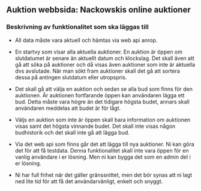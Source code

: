 ## Auktion webbsida: Nackowskis online auktioner

### Beskrivning av funktionalitet som ska läggas till


* All data måste vara aktuell och hämtas via web api anrop.

* En startvy som visar alla aktuella auktioner. En auktion är öppen om slutdatumet är senare än aktuellt datum och klockslag. Det skall även att gå att söka på auktioner och då visas även auktioner som inte är aktuella dvs avslutade. När man sökt fram auktioner skall det gå att sortera dessa på antingen slutdatum eller utropspris.

* Det skall gå att välja en auktion och sedan se alla bud som finns för den auktionen. Är auktionen fortfarande öppen kan användaren lägga ett bud. Detta måste vara högre än det tidigare högsta budet, annars skall användaren meddelas att budet är för lågt. 

* Väljs en auktion som inte är öppen skall bara information om auktionen visas samt det högsta vinnande budet. Det skall inte visas någon budhistorik och det skall inte gå att lägga bud.

* Via det web api som finns går det att lägga till nya auktioner. Ni kan göra det för att få testdata. Denna funktionalitet skall inte vara öppen för en vanlig användare i er lösning. Men ni kan bygga det som en admin del i er lösning.

* Ni har full frihet när det gäller gränssnittet, men det bör synas att ni lagt ned lite tid för att få det användarvänligt, enkelt och snyggt. 


